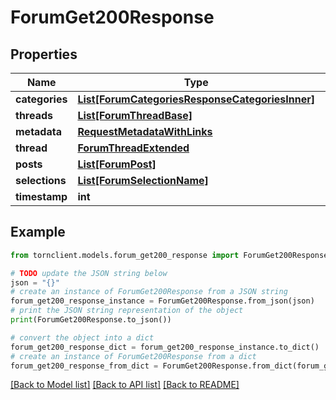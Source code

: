 # ForumGet200Response


## Properties

Name | Type | Description | Notes
------------ | ------------- | ------------- | -------------
**categories** | [**List[ForumCategoriesResponseCategoriesInner]**](ForumCategoriesResponseCategoriesInner.md) |  | 
**threads** | [**List[ForumThreadBase]**](ForumThreadBase.md) |  | 
**metadata** | [**RequestMetadataWithLinks**](RequestMetadataWithLinks.md) |  | 
**thread** | [**ForumThreadExtended**](ForumThreadExtended.md) |  | 
**posts** | [**List[ForumPost]**](ForumPost.md) |  | 
**selections** | [**List[ForumSelectionName]**](ForumSelectionName.md) |  | 
**timestamp** | **int** |  | 

## Example

```python
from tornclient.models.forum_get200_response import ForumGet200Response

# TODO update the JSON string below
json = "{}"
# create an instance of ForumGet200Response from a JSON string
forum_get200_response_instance = ForumGet200Response.from_json(json)
# print the JSON string representation of the object
print(ForumGet200Response.to_json())

# convert the object into a dict
forum_get200_response_dict = forum_get200_response_instance.to_dict()
# create an instance of ForumGet200Response from a dict
forum_get200_response_from_dict = ForumGet200Response.from_dict(forum_get200_response_dict)
```
[[Back to Model list]](../README.md#documentation-for-models) [[Back to API list]](../README.md#documentation-for-api-endpoints) [[Back to README]](../README.md)


